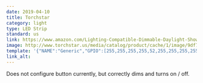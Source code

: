 ```yaml
---
date: 2019-04-10
title: Torchstar
category: light
type: LED Strip
standard: us
link: https://www.amazon.com/Lighting-Compatible-Dimmable-Daylight-Showcase/dp/B07DCSB7RJ
image: http://www.torchstar.us/media/catalog/product/cache/1/image/9df78eab33525d08d6e5fb8d27136e95/1/_/1_6__1_1.jpg
template: '{"NAME":"Generic","GPIO":[255,255,255,255,52,255,255,255,255,255,255,37,53],"FLAG":1,"BASE":18}' 
link_alt: 
---
```


Does not configure button currently, but correctly dims and turns on / off. 

